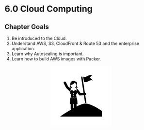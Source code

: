 # 6.0 Cloud Computing

## Chapter Goals
 1. Be introduced to the Cloud.
 2. Understand AWS, S3, CloudFront & Route 53 and the enterprise application.
 3. Learn why Autoscaling is important.
 4. Learn how to build AWS images with Packer.

<center>

  ![](img6/goals.svg ':size=125px')

</center>

